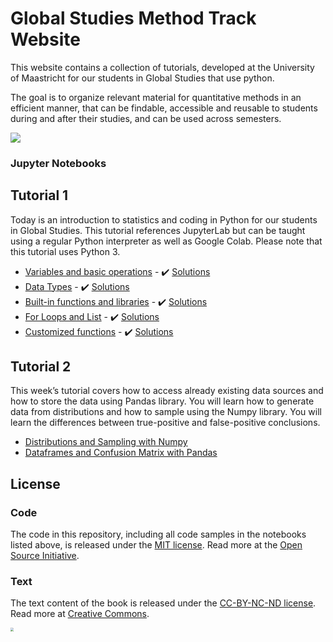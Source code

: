 
# Global Studies Method Track Website

This website contains a collection of tutorials, developed at the University of Maastricht for our students in Global Studies that use python. 

The goal is to organize relevant material for quantitative methods in an efficient manner, that can be findable, accessible and reusable to students during and after their studies, and can be used across semesters.

![](https://www.maastrichtuniversity.nl/sites/default/files/styles/page_photo/public/global_studies_logo_2.jpg?itok=NzXDp5cZ)

### Jupyter Notebooks

## Tutorial 1
Today is an introduction to statistics and coding in Python for our students in Global Studies. This tutorial references JupyterLab but can be taught using a regular Python interpreter as well as Google Colab. Please note that this tutorial uses Python 3.

+ [Variables and basic operations](https://nbviewer.jupyter.org/github/MaastrichtU-IDS/global-studies/blob/main/semester2/notebooks/1.1-variables-and-assig.ipynb) - ✔️ [Solutions](https://github.com/MaastrichtU-IDS/global-studies/blob/main/semester2/notebooks/1.1-variables-and-assig-solutions.ipynb)
+ [Data Types](https://nbviewer.jupyter.org/github/MaastrichtU-IDS/global-studies/blob/main/semester2/notebooks/1.2-data-types.ipynb) - ✔️ [Solutions](https://github.com/MaastrichtU-IDS/global-studies/blob/main/semester2/notebooks/1.2-data-types-solutions.ipynb)
+ [Built-in functions and libraries](https://nbviewer.jupyter.org/github/MaastrichtU-IDS/global-studies/blob/main/semester2/notebooks/1.3-built-in-functions-and-libraries.ipynb) - ✔️ [Solutions](https://github.com/MaastrichtU-IDS/global-studies/blob/main/semester2/notebooks/1.3-built-in-functions-and-libraries-solutions.ipynb)
+ [For Loops and List](https://nbviewer.jupyter.org/github/MaastrichtU-IDS/global-studies/blob/main/semester2/notebooks/1.4-for-loops.ipynb) - ✔️ [Solutions](https://github.com/MaastrichtU-IDS/global-studies/blob/main/semester2/notebooks/1.4-for-loops-solutions.ipynb)
+ [Customized functions](https://nbviewer.jupyter.org/github/MaastrichtU-IDS/global-studies/blob/main/semester2/notebooks/1.5-writing-functions.ipynb) - ✔️ [Solutions](https://github.com/MaastrichtU-IDS/global-studies/blob/main/semester2/notebooks/1.5-writing-functions-solutions.ipynb)

## Tutorial 2
This week’s tutorial covers how to access already existing data sources and how to store the data using Pandas library. You will learn how to generate data from distributions and how to sample using the Numpy library. You will learn the differences between true-positive and false-positive conclusions.

+ [Distributions and Sampling with Numpy](https://nbviewer.jupyter.org/github/MaastrichtU-IDS/global-studies/blob/main/semester2/notebooks/2.1-numpy-sampling.ipynb)
+ [Dataframes and Confusion Matrix with Pandas](https://nbviewer.jupyter.org/github/MaastrichtU-IDS/global-studies/blob/main/semester2/notebooks/2.2-pandas-dataframe.ipynb)


## License

### Code

The code in this repository, including all code samples in the notebooks listed above, is released under the [MIT license](LICENSE-CODE). Read more at the [Open Source Initiative](https://opensource.org/licenses/MIT).

### Text

The text content of the book is released under the [CC-BY-NC-ND license](LICENSE-TEXT). Read more at [Creative Commons](https://creativecommons.org/licenses/by-nc-nd/3.0/us/legalcode).



<img src="https://avatars.githubusercontent.com/u/36262526?s=280&v=4" style="zoom:33%;" />
